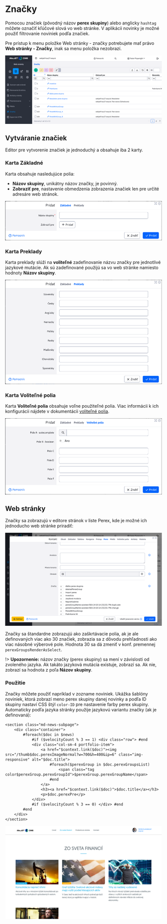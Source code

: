 # Značky

Pomocou značiek (pôvodný názov **perex skupiny**) alebo anglicky ```hashtag``` môžete označiť kľúčové slová vo web stránke. V aplikácii novinky je možné použiť filtrovanie noviniek podľa značiek.

Pre prístup k menu položke Web stránky - značky potrebujete mať právo **Web stránky - Značky**, inak sa menu položka nezobrazí.

![](perex-groups.png)

## Vytváranie značiek

Editor pre vytvorenie značiek je jednoduchý a obsahuje iba 2 karty.

### Karta Základné

Karta obsahuje nasledujúce polia:
- **Názov skupiny**, unikátny názov značky, je povinný.
- **Zobraziť pre**, nastavenie obmedzenia zobrazenia značiek len pre určité adresáre web stránok.

![](perex-groups_tab-basic.png)

### Karta Preklady

Karta preklady slúži na **voliteľné** zadefinovanie názvu značky pre jednotlivé jazykové mutácie. Ak sú zadefinované použijú sa vo web stránke namiesto hodnoty **Názov skupiny**.

![](perex-groups_tab-translates.png)

### Karta Voliteľné polia

Karta **Voliteľné polia** obsahuje voľne použiteľné polia. Viac informácii k ich konfigurácii nájdete v dokumentácii [voliteľné polia](../../frontend/webpages/customfields/README.md).

![](perex-fields_tab.png)

## Web stránky

Značky sa zobrazujú v editore stránok v liste Perex, kde je možné ich jednoducho web stránke priradiť:

![](webpage-perex-groups.png)

Značky sa štandardne zobrazujú ako zaškrtávacie polia, ak je ale definovaných viac ako 30 značiek, zobrazia sa z dôvodu prehľadnosti ako viac násobné výberové pole. Hodnota 30 sa dá zmeniť v konf. premennej `perexGroupsRenderAsSelect`.

!> **Upozornenie:** názov značky (perex skupiny) sa mení v závislosti od zvoleného jazyka. Ak takáto jazyková mutácia existuje, zobrazí sa. Ak nie, zobrazí sa hodnota z poľa **Názov skupiny**.

### Použitie

Značky môžete použiť napríklad v zozname noviniek. Ukážka šablóny noviniek, ktorá zobrazí meno perex skupiny danej novinky a podľa ID skupiny nastaví CSS štýl `color-ID` pre nastavenie farby perex skupiny. Automaticky podľa jazyka stránky použije jazykovú variantu značky (ak je definovaná):

```velocity
<section class="md-news-subpage">
    <div class="container">
        #foreach($doc in $news)
            #if ($velocityCount % 3 == 1) <div class="row"> #end
            <div class="col-sm-4 portfolio-item">
                <a href="$context.link($doc)"><img src="/thumb$doc.perexImageNormal?w=700&h=400&ip=6" class="img-responsive" alt="$doc.title">
                    #foreach($perexGroup in $doc.perexGroupsList)
                        <span class="tag color$perexGroup.perexGroupId">$perexGroup.perexGroupName</span>
                    #end
                </a>
                <h3><a href="$context.link($doc)">$doc.title</a></h3>
                <p>$doc.perexPre</p>
            </div>
            #if ($velocityCount % 3 == 0) </div> #end
        #end
    </div>
</section>
```

![](perex-groups-news.png)